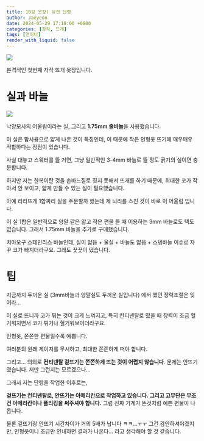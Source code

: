 ```yaml
---
title: 10깅 옷장) 유건 단령
author: Jaeyeon
date: 2024-05-29 17:10:00 +0800
categories: [창작, 뜨개]
tags: [연이나]
render_with_liquid: false
---
```


![](https://i.chigoa.me/assets/img/post/beauty_1716961101065.jpeg.webp)

본격적인 첫번째 자작 뜨개 옷장입니다.

# 실과 바늘

![](https://i.chigoa.me/assets/img/post/GOKdsRFbcAA2Yv4.jpeg)

낙양모사의 어울림이라는 실, 그리고 **1.75mm 줄바늘**을 사용했습니다.

이 실은 합사용으로 얇게 나온 것이 특징인데, 이 때문에 작은 인형옷 뜨기에 매우매우 적합하다는 장점이 있습니다.

사실 대놓고 스웨터를 뜰 거면, 그냥 일반적인 3-4mm 바늘로 뜰 정도 굵기의 실이면 충분합니다.

하지만 저는 한복이란 것을 손바느질로 짓지 못해서 뜨개를 하기 때문에, 최대한 코가 작아서 안 보이고, 얇게 만들 수 있는 실이 필요했습니다.

아예 라라뜨개 1합짜리 실을 주문할까 했는데 제 뇌리를 스친 것이 바로 이 어울림 입니다.

이 실 1합은 일반적으로 양말 같은 얇고 작은 편물 뜰 때 이용하는 3mm 바늘로도 택도 없습니다. 그래서 1.75mm 바늘을 추가로 구매했습니다.

치아오구 스테인리스 바늘인데, 실이 얇음 + 울실 + 바늘도 얇음 + 스뎅바늘 이슈로 자꾸 코가 빠지더라구요. 그래도 꿋꿋이 떴습니다.

# 팁

지금까지 두꺼운 실 (3mm바늘과 양말실도 두꺼운 실입니다) 에서 했던 장력조절은 잊어라... 

이 실로 뜨니까 코가 튀는 것이 크게 느껴지고, 특히 컨티넨탈로 떴을 때 장력이 조금 헐거워지면서 코가 튀거나 헐거워보이더라구요.

인형옷, 쫀쫀한 편물일수록 예쁩니다.

여러분의 원래 게이지를 무시하고, 최대한 쫀쫀하게 떠야 합니다.

그리고... 의외로 **컨티넨탈 겉뜨기는 쫀쫀하게 뜨는 것이 어렵지 않습니다**. 문제는 안뜨기였습니다. 저만 그런지는 모르겠으나...

그래서 저는 단령을 작업한 이후로는,

**겉뜨기는 컨티넨탈로, 안뜨기는 아메리칸으로 작업하고 있습니다. 그리고 고무단은 무조건 아메리칸이나 플리킹을 써주셔야 합니다.** 그럼 진짜 기계가 뜬것처럼 예쁜 편물이 나옵니다.

물론 겉뜨기랑 안뜨기 시간차이가 거의 5배가 납니다 ㅋㅋ...ㅜㅜ 그건 감안하셔야겠지만, 인형옷이니 조금만 인내하면 결과가 나온다... 라고 생각해야 할 것 같습니다.